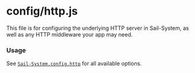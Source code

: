 # config/http.js

This file is for configuring the underlying HTTP server in Sail-System, as well as any HTTP middleware your app may need.

### Usage

See [`Sail-System.config.http`](https://Sail-Systemjs.com/documentation/reference/configuration/Sail-System-config-http) for all available options.

<docmeta name="displayName" value="http.js">

